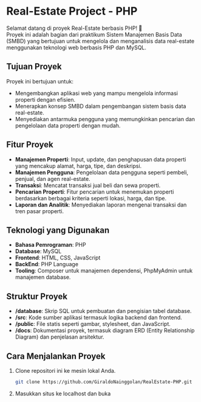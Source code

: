 # Real-Estate Project - PHP

Selamat datang di proyek Real-Estate berbasis PHP! 🎉  
Proyek ini adalah bagian dari praktikum Sistem Manajemen Basis Data (SMBD) yang bertujuan untuk mengelola dan menganalisis data real-estate menggunakan teknologi web berbasis PHP dan MySQL.

## Tujuan Proyek

Proyek ini bertujuan untuk:
- Mengembangkan aplikasi web yang mampu mengelola informasi properti dengan efisien.
- Menerapkan konsep SMBD dalam pengembangan sistem basis data real-estate.
- Menyediakan antarmuka pengguna yang memungkinkan pencarian dan pengelolaan data properti dengan mudah.

## Fitur Proyek

- **Manajemen Properti**: Input, update, dan penghapusan data properti yang mencakup alamat, harga, tipe, dan deskripsi.
- **Manajemen Pengguna**: Pengelolaan data pengguna seperti pembeli, penjual, dan agen real-estate.
- **Transaksi**: Mencatat transaksi jual beli dan sewa properti.
- **Pencarian Properti**: Fitur pencarian untuk menemukan properti berdasarkan berbagai kriteria seperti lokasi, harga, dan tipe.
- **Laporan dan Analitik**: Menyediakan laporan mengenai transaksi dan tren pasar properti.

## Teknologi yang Digunakan

- **Bahasa Pemrograman**: PHP
- **Database**: MySQL
- **Frontend**: HTML, CSS, JavaScript
- **BackEnd**: PHP Language
- **Tooling**: Composer untuk manajemen dependensi, PhpMyAdmin untuk manajemen database.

## Struktur Proyek

- **/database**: Skrip SQL untuk pembuatan dan pengisian tabel database.
- **/src**: Kode sumber aplikasi termasuk logika backend dan frontend.
- **/public**: File statis seperti gambar, stylesheet, dan JavaScript.
- **/docs**: Dokumentasi proyek, termasuk diagram ERD (Entity Relationship Diagram) dan penjelasan arsitektur.

## Cara Menjalankan Proyek

1. Clone repositori ini ke mesin lokal Anda.
   ```bash
   git clone https://github.com/GiraldoNainggolan/RealEstate-PHP.git
2. Masukkan situs ke localhost dan buka


